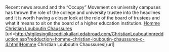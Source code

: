 Recent news around  and the “Occupy” Movement on university campuses has thrown the role of the college and university trustee into the headlines and it is worth having a closer look at the role of the board of trustees and what it means to sit on the board of a higher education institution.
 <a href="http://stgilesingilizcedilokullari.edabroad.com/ChristianLouboutinnredduction.asp?redduction=homme-christian-louboutin-chaussures-c-4.html" >Homme Christian Louboutin Chaussures</a>
[url=http://stgilesingilizcedilokullari.edabroad.com/ChristianLouboutinnredduction.asp?redduction=homme-christian-louboutin-chaussures-c-4.html]Homme Christian Louboutin Chaussures[/url]